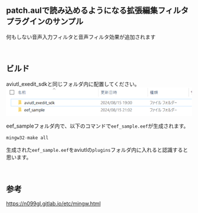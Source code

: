 ## patch.aulで読み込めるようになる拡張編集フィルタプラグインのサンプル
何もしない音声入力フィルタと音声フィルタ効果が追加されます

<br>

## ビルド
aviutl_exedit_sdkと同じフォルダ内に配置してください。
![フォルダー](https://github.com/5PB-3-4/eef_sample/blob/image/folder_sample.PNG)

eef_sampleフォルダ内で、以下のコマンドで`eef_sample.eef`が生成されます。
```c++
mingw32-make all
```
生成された`eef_sample.eef`をaviutlの`plugins`フォルダ内に入れると認識すると思います。

<br>

## 参考
https://n099gl.gitlab.io/etc/mingw.html
